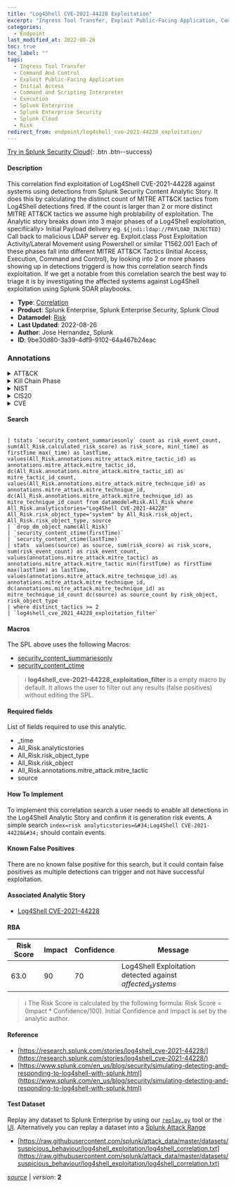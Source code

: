 ```yaml
---
title: "Log4Shell CVE-2021-44228 Exploitation"
excerpt: "Ingress Tool Transfer, Exploit Public-Facing Application, Command and Scripting Interpreter"
categories:
  - Endpoint
last_modified_at: 2022-08-26
toc: true
toc_label: ""
tags:
  - Ingress Tool Transfer
  - Command And Control
  - Exploit Public-Facing Application
  - Initial Access
  - Command and Scripting Interpreter
  - Execution
  - Splunk Enterprise
  - Splunk Enterprise Security
  - Splunk Cloud
  - Risk
redirect_from: endpoint/log4shell_cve-2021-44228_exploitation/
---
```




[Try in Splunk Security Cloud](https://www.splunk.com/en_us/cyber-security.html){: .btn .btn--success}

#### Description

This correlation find exploitation of Log4Shell CVE-2021-44228 against systems using detections from Splunk Security Content Analytic Story. It does this by calculating the distinct count of MITRE ATT&amp;CK tactics from Log4Shell detections fired. If the count is larger than 2 or more distinct MITRE ATT&amp;CK tactics we assume high problability of exploitation. The Analytic story breaks down into 3 major phases of a Log4Shell exploitation, specifically&gt; Initial Payload delivery eg. `${jndi:ldap://PAYLOAD_INJECTED}` Call back to malicious LDAP server eg. Exploit.class Post Exploitation Activity/Lateral Movement using Powershell or similar T1562.001 Each of these phases fall into different MITRE ATT&amp;CK Tactics (Initial Access, Execution, Command and Control), by looking into 2 or more phases showing up in detections triggerd is how this correlation search finds exploitation. If we get a notable from this correlation search the best way to triage it is by investigating the affected systems against Log4Shell exploitation using Splunk SOAR playbooks.

- **Type**: [Correlation](https://github.com/splunk/security_content/wiki/Detection-Analytic-Types)
- **Product**: Splunk Enterprise, Splunk Enterprise Security, Splunk Cloud
- **Datamodel**: [Risk](https://docs.splunk.com/Documentation/CIM/latest/User/Risk)
- **Last Updated**: 2022-08-26
- **Author**: Jose Hernandez, Splunk
- **ID**: 9be30d80-3a39-4df9-9102-64a467b24eac

### Annotations
<details>
  <summary>ATT&CK</summary>

<div markdown="1">

#### [ATT&CK](https://attack.mitre.org/)

| ID          | Technique   | Tactic         |
| ----------- | ----------- |--------------- |
| [T1105](https://attack.mitre.org/techniques/T1105/) | Ingress Tool Transfer | Command And Control |

| [T1190](https://attack.mitre.org/techniques/T1190/) | Exploit Public-Facing Application | Initial Access |

| [T1059](https://attack.mitre.org/techniques/T1059/) | Command and Scripting Interpreter | Execution |

</div>
</details>


<details>
  <summary>Kill Chain Phase</summary>

<div markdown="1">

* Reconnaissance
* Exploitation


</div>
</details>


<details>
  <summary>NIST</summary>

<div markdown="1">

* DE.CM



</div>
</details>

<details>
  <summary>CIS20</summary>

<div markdown="1">

* CIS 3
* CIS 5
* CIS 16



</div>
</details>

<details>
  <summary>CVE</summary>

<div markdown="1">


</div>
</details>


#### Search

```

| tstats `security_content_summariesonly` count as risk_event_count, sum(All_Risk.calculated_risk_score) as risk_score, min(_time) as firstTime max(_time) as lastTime, values(All_Risk.annotations.mitre_attack.mitre_tactic_id) as annotations.mitre_attack.mitre_tactic_id, dc(All_Risk.annotations.mitre_attack.mitre_tactic_id) as mitre_tactic_id_count, values(All_Risk.annotations.mitre_attack.mitre_technique_id) as annotations.mitre_attack.mitre_technique_id, dc(All_Risk.annotations.mitre_attack.mitre_technique_id) as mitre_technique_id_count from datamodel=Risk.All_Risk where All_Risk.analyticstories="Log4Shell CVE-2021-44228" All_Risk.risk_object_type="system" by All_Risk.risk_object, All_Risk.risk_object_type, source 
| `drop_dm_object_name(All_Risk)` 
| `security_content_ctime(firstTime)` 
| `security_content_ctime(lastTime)` 
| stats  values(source) as source, sum(risk_score) as risk_score, sum(risk_event_count) as risk_event_count, values(annotations.mitre_attack.mitre_tactic) as annotations.mitre_attack.mitre_tactic min(firstTime) as firstTime max(lastTime) as lastTime, values(annotations.mitre_attack.mitre_technique_id) as annotations.mitre_attack.mitre_technique_id, dc(annotations.mitre_attack.mitre_technique_id) as mitre_technique_id_count dc(source) as source_count by risk_object, risk_object_type 
| where distinct_tactics >= 2 
| `log4shell_cve_2021_44228_exploitation_filter`
```

#### Macros
The SPL above uses the following Macros:
* [security_content_summariesonly](https://github.com/splunk/security_content/blob/develop/macros/security_content_summariesonly.yml)
* [security_content_ctime](https://github.com/splunk/security_content/blob/develop/macros/security_content_ctime.yml)

> :information_source:
> **log4shell_cve-2021-44228_exploitation_filter** is a empty macro by default. It allows the user to filter out any results (false positives) without editing the SPL.



#### Required fields
List of fields required to use this analytic.
* _time
* All_Risk.analyticstories
* All_Risk.risk_object_type
* All_Risk.risk_object
* All_Risk.annotations.mitre_attack.mitre_tactic
* source



#### How To Implement
To implement this correlation search a user needs to enable all detections in the Log4Shell Analytic Story and confirm it is generation risk events. A simple search `index=risk analyticstories=&#34;Log4Shell CVE-2021-44228&#34;` should contain events.
#### Known False Positives
There are no known false positive for this search, but it could contain false positives as multiple detections can trigger and not have successful exploitation.

#### Associated Analytic Story
* [Log4Shell CVE-2021-44228](/stories/log4shell_cve-2021-44228)




#### RBA

| Risk Score  | Impact      | Confidence   | Message      |
| ----------- | ----------- |--------------|--------------|
| 63.0 | 90 | 70 | Log4Shell Exploitation detected against $affected_systems$ |


> :information_source:
> The Risk Score is calculated by the following formula: Risk Score = (Impact * Confidence/100). Initial Confidence and Impact is set by the analytic author.


#### Reference

* [https://research.splunk.com/stories/log4shell_cve-2021-44228/](https://research.splunk.com/stories/log4shell_cve-2021-44228/)
* [https://www.splunk.com/en_us/blog/security/simulating-detecting-and-responding-to-log4shell-with-splunk.html](https://www.splunk.com/en_us/blog/security/simulating-detecting-and-responding-to-log4shell-with-splunk.html)



#### Test Dataset
Replay any dataset to Splunk Enterprise by using our [`replay.py`](https://github.com/splunk/attack_data#using-replaypy) tool or the [UI](https://github.com/splunk/attack_data#using-ui).
Alternatively you can replay a dataset into a [Splunk Attack Range](https://github.com/splunk/attack_range#replay-dumps-into-attack-range-splunk-server)

* [https://raw.githubusercontent.com/splunk/attack_data/master/datasets/suspicious_behaviour/log4shell_exploitation/log4shell_correlation.txt](https://raw.githubusercontent.com/splunk/attack_data/master/datasets/suspicious_behaviour/log4shell_exploitation/log4shell_correlation.txt)



[*source*](https://github.com/splunk/security_content/tree/develop/detections/endpoint/log4shell_cve-2021-44228_exploitation.yml) \| *version*: **2**